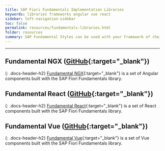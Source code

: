 ```yaml
---
title: SAP Fiori Fundamentals Implementation Libraries
keywords: libraries frameworks angular vue react
sidebar: left-navigation-sidebar
toc: false
permalink: resources/fundamentals-libraries.html
folder: resources
summary: SAP Fundamental Styles can be used with your framework of choice, however fundamentals-react, fundamentals-ngx, and fundamentals-vue are currently in active development.
---
```

<hr> 

## Fundamental NGX ([GitHub](https://github.com/SAP/fundamental-ngx){:target="_blank"})
{: .docs-header-h2}
[Fundamental NGX](https://sap.github.io/fundamental-ngx/){:target="_blank"} is a set of Angular components built with the SAP Fiori Fundamentals library. 

## Fundamental React ([GitHub](https://github.com/SAP/fundamental-react){:target="_blank"})
{: .docs-header-h2}
[Fundamental React](https://sap.github.io/fundamental-react/){:target="_blank"} is a set of React components built with the SAP Fiori Fundamentals library. 

## Fundamental Vue ([GitHub](https://github.com/SAP/fundamental-vue){:target="_blank"})
{: .docs-header-h2}
[Fundamental Vue](https://sap.github.io/fundamental-vue/){:target="_blank"} is a set of Vue components built with the SAP Fiori Fundamentals library. 